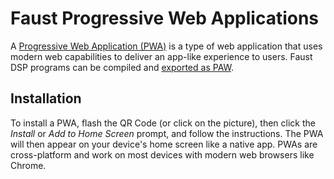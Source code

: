 # Faust Progressive Web Applications

 A [Progressive Web Application (PWA)](https://en.wikipedia.org/wiki/Progressive_web_app) is a
type of web application that uses modern web capabilities to deliver an app-like experience to users. Faust DSP programs can be compiled and [exported as PAW](https://faustdoc.grame.fr/manual/deploying/#exporting-for-the-web).

## Installation
To install a PWA, flash the QR Code (or click on the picture), then click the *Install* or *Add to Home Screen* prompt, and follow the instructions. The PWA will then appear on your device's home screen like a native app. PWAs are cross-platform and work on most devices with modern web browsers like Chrome.

